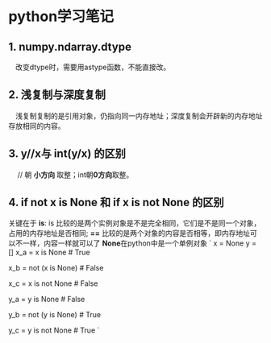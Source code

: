 <!--
 * @Description: In User Settings Edit
 * @Author: your name
 * @Date: 2019-05-09 16:24:27
 * @LastEditTime: 2019-08-15 10:21:20
 * @LastEditors: Please set LastEditors
 -->
# python学习笔记

## 1. numpy.ndarray.dtype

&emsp;改变dtype时，需要用astype函数，不能直接改。

## 2. 浅复制与深度复制

&emsp;浅复制复制的是引用对象，仍指向同一内存地址；深度复制会开辟新的内存地址存放相同的内容。

## 3. y//x与 int(y/x) 的区别

&emsp; // 朝 **小方向** 取整；int朝**0方向**取整。

## 4. if not x is None 和 if x is not None 的区别

关键在于 **is**: is 比较的是两个实例对象是不是完全相同，它们是不是同一个对象，占用的内存地址是否相同; **==** 比较的是两个对象的内容是否相等，即内存地址可以不一样，内容一样就可以了
**None**在python中是一个单例对象
`
x = None
y = []
x_a = x is None # True

x_b = not (x is None) # False  

x_c = x is not None # False  

y_a = y is None # False  

y_b = not (y is None) # True  

y_c = y is not None # True
`

